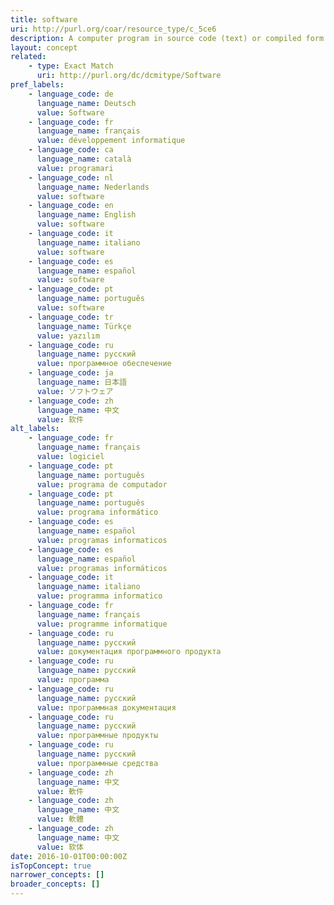 ```yaml
---
title: software
uri: http://purl.org/coar/resource_type/c_5ce6
description: A computer program in source code (text) or compiled form.
layout: concept
related:
    - type: Exact Match
      uri: http://purl.org/dc/dcmitype/Software
pref_labels:
    - language_code: de
      language_name: Deutsch
      value: Software
    - language_code: fr
      language_name: français
      value: développement informatique
    - language_code: ca
      language_name: català
      value: programari
    - language_code: nl
      language_name: Nederlands
      value: software
    - language_code: en
      language_name: English
      value: software
    - language_code: it
      language_name: italiano
      value: software
    - language_code: es
      language_name: español
      value: software
    - language_code: pt
      language_name: português
      value: software
    - language_code: tr
      language_name: Türkçe
      value: yazılım
    - language_code: ru
      language_name: русский
      value: программное обеспечение
    - language_code: ja
      language_name: 日本語
      value: ソフトウェア
    - language_code: zh
      language_name: 中文
      value: 软件
alt_labels:
    - language_code: fr
      language_name: français
      value: logiciel
    - language_code: pt
      language_name: português
      value: programa de computador
    - language_code: pt
      language_name: português
      value: programa informático
    - language_code: es
      language_name: español
      value: programas informaticos
    - language_code: es
      language_name: español
      value: programas informáticos
    - language_code: it
      language_name: italiano
      value: programma informatico
    - language_code: fr
      language_name: français
      value: programme informatique
    - language_code: ru
      language_name: русский
      value: документация программного продукта
    - language_code: ru
      language_name: русский
      value: программа
    - language_code: ru
      language_name: русский
      value: программная документация
    - language_code: ru
      language_name: русский
      value: программные продукты
    - language_code: ru
      language_name: русский
      value: программные средства
    - language_code: zh
      language_name: 中文
      value: 軟件
    - language_code: zh
      language_name: 中文
      value: 軟體
    - language_code: zh
      language_name: 中文
      value: 软体
date: 2016-10-01T00:00:00Z
isTopConcept: true
narrower_concepts: []
broader_concepts: []
---
```


